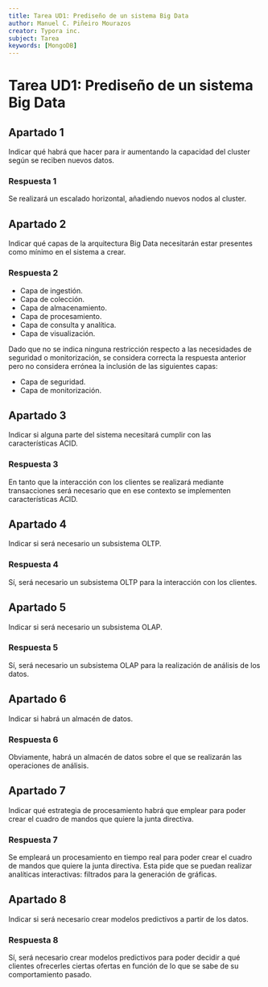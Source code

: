 ```yaml
---
title: Tarea UD1: Prediseño de un sistema Big Data
author: Manuel C. Piñeiro Mourazos
creator: Typora inc.
subject: Tarea
keywords: [MongoDB]
---
```


# Tarea UD1: Prediseño de un sistema Big Data

## Apartado 1

Indicar qué habrá que hacer para ir aumentando la capacidad del cluster según se reciben nuevos datos.

### Respuesta 1

Se realizará un escalado horizontal, añadiendo nuevos nodos al cluster.

## Apartado 2

Indicar qué capas de la arquitectura Big Data necesitarán estar presentes como mínimo en el sistema a crear.

### Respuesta 2

* Capa de ingestión.
* Capa de colección.
* Capa de almacenamiento.
* Capa de procesamiento.
* Capa de consulta y analítica.
* Capa de visualización.

Dado que no se indica ninguna restricción respecto a las necesidades de seguridad o monitorización, se considera correcta la respuesta anterior pero no considera errónea la inclusión de las siguientes capas:

* Capa de seguridad.
* Capa de monitorización.

## Apartado 3

Indicar si alguna parte del sistema necesitará cumplir con las características ACID.

### Respuesta 3

En tanto que la interacción con los clientes se realizará mediante transacciones será necesario que en ese contexto se implementen características ACID.

## Apartado 4

Indicar si será necesario un subsistema OLTP.

### Respuesta 4

Sí, será necesario un subsistema OLTP para la interacción con los clientes.

## Apartado 5

Indicar si será necesario un subsistema OLAP.

### Respuesta 5

Sí, será necesario un subsistema OLAP para la realización de análisis de los datos.

## Apartado 6

Indicar si habrá un almacén de datos.

### Respuesta 6

Obviamente, habrá un almacén de datos sobre el que se realizarán las operaciones de análisis.

## Apartado 7

Indicar qué estrategia de procesamiento habrá que emplear para poder crear el cuadro de mandos que quiere la junta directiva.

### Respuesta 7

Se empleará un procesamiento en tiempo real para poder crear el cuadro de mandos que quiere la junta directiva. Esta pide que se puedan realizar analíticas interactivas: filtrados para la generación de gráficas.

## Apartado 8

Indicar si será necesario crear modelos predictivos a partir de los datos.

### Respuesta 8

Sí, será necesario crear modelos predictivos para poder decidir a qué clientes ofrecerles ciertas ofertas en función de lo que se sabe de su comportamiento pasado.
